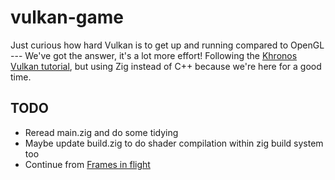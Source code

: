 # vulkan-game
Just curious how hard Vulkan is to get up and running compared to OpenGL --- We've got the answer, it's a lot more effort!
Following the [Khronos Vulkan tutorial](https://docs.vulkan.org/tutorial/latest/00_Introduction.html), but using Zig instead of C++ because we're here for a good time.

## TODO
- Reread main.zig and do some tidying
- Maybe update build.zig to do shader compilation within zig build system too
- Continue from [Frames in flight](https://docs.vulkan.org/tutorial/latest/03_Drawing_a_triangle/03_Drawing/03_Frames_in_flight.html)
